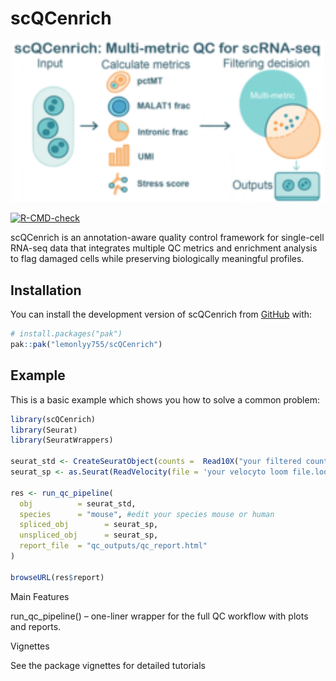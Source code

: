 
<!-- README.md is generated from README.Rmd. Please edit that file -->

# scQCenrich

<p align="center">

<img src="man/figures/logo.png" alt="scQCenrich logo" width="500">
</p>

<!-- badges: start -->

[![R-CMD-check](https://github.com/lemonlyy755/scQCenrich/actions/workflows/R-CMD-check.yaml/badge.svg)](https://github.com/lemonlyy755/scQCenrich/actions/workflows/R-CMD-check.yaml)
<!-- badges: end -->

scQCenrich is an annotation-aware quality control framework for
single-cell RNA-seq data that integrates multiple QC metrics and
enrichment analysis to flag damaged cells while preserving biologically
meaningful profiles.

## Installation

You can install the development version of scQCenrich from
[GitHub](https://github.com/) with:

``` r
# install.packages("pak")
pak::pak("lemonlyy755/scQCenrich")
```

## Example

This is a basic example which shows you how to solve a common problem:

``` r
library(scQCenrich)
library(Seurat)
library(SeuratWrappers)

seurat_std <- CreateSeuratObject(counts =  Read10X("your filtered count folder path"))
seurat_sp <- as.Seurat(ReadVelocity(file = 'your velocyto loom file.loom')) 

res <- run_qc_pipeline(
  obj          = seurat_std,                 
  species      = "mouse", #edit your species mouse or human
  spliced_obj        = seurat_sp,
  unspliced_obj      = seurat_sp,
  report_file  = "qc_outputs/qc_report.html"
)

browseURL(res$report)
```

Main Features

run_qc_pipeline() – one-liner wrapper for the full QC workflow with
plots and reports.

Vignettes

See the package vignettes for detailed tutorials
